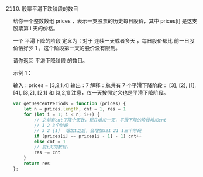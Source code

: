 2110. 股票平滑下跌阶段的数目

给你一个整数数组 prices ，表示一支股票的历史每日股价，其中 prices[i] 是这支股票第 i 天的价格。

一个 平滑下降的阶段 定义为：对于 连续一天或者多天 ，每日股价都比 前一日股价恰好少 1 ，这个阶段第一天的股价没有限制。

请你返回 平滑下降阶段 的数目。

 

示例 1：

输入：prices = [3,2,1,4]
输出：7
解释：总共有 7 个平滑下降阶段：
[3], [2], [1], [4], [3,2], [2,1] 和 [3,2,1]
注意，仅一天按照定义也是平滑下降阶段。
```js
var getDescentPeriods = function (prices) {
    let n = prices.length, cnt = 1, res = 1
    for (let i = 1; i < n; i++) {
        // 之前有cnt下降个天数，现在增加一天，平滑下降的阶段增加cnt
        // 3 2 3个阶段 
        // 3 2 [1]  增加1之后，会增加321 21 1三个阶段
        if (prices[i] == prices[i - 1] - 1) cnt++
        else cnt = 1
        // 前i天的数目，
        res += cnt
    }
    return res
};
